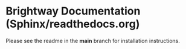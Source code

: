 # Brightway Documentation (Sphinx/readthedocs.org)

Please see the readme in the **main** branch for installation instructions.